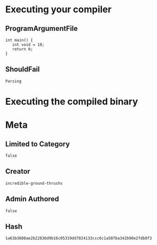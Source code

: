 # Executing your compiler

## ProgramArgumentFile

```
int main() {
   int void = 10;
   return 0;
}
```

## ShouldFail

```
Parsing
```

# Executing the compiled binary

# Meta

## Limited to Category

```
false
```

## Creator

```
incredible-ground-thrushs
```

## Admin Authored

```
false
```

## Hash

```
1a63b3680ae2b22836d9b16c05319dd7024133ccc6c1a507ba342b90e2fdb8f3
```
